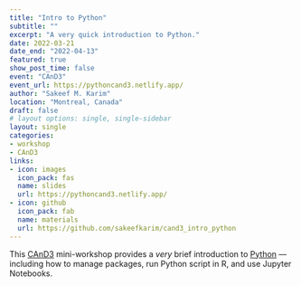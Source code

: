 ```yaml
---
title: "Intro to Python"
subtitle: ""
excerpt: "A very quick introduction to Python."
date: 2022-03-21
date_end: "2022-04-13"
featured: true
show_post_time: false
event: "CAnD3"
event_url: https://pythoncand3.netlify.app/
author: "Sakeef M. Karim"
location: "Montreal, Canada"
draft: false
# layout options: single, single-sidebar
layout: single
categories:
- workshop
- CAnD3
links:
- icon: images
  icon_pack: fas
  name: slides
  url: https://pythoncand3.netlify.app/
- icon: github
  icon_pack: fab
  name: materials
  url: https://github.com/sakeefkarim/cand3_intro_python
---
```


This [CAnD3](https://www.mcgill.ca/cand3/) mini-workshop provides a _very_ brief introduction to [Python](https://www.python.org/) — including how to manage packages, run Python script in R, and use Jupyter Notebooks.